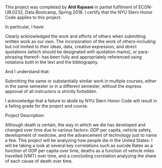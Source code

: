 This project was completed by **Ahil Rajwani** in partial fulfilment of ECON-UB.0232, Data Bootcamp, Spring 2018. I certify that the NYU Stern Honor Code applies to this project. 

In particular, I have:

Clearly acknowledged the work and efforts of others when submitting written work as our own. The incorporation of the work of others–including but not limited to their ideas, data, creative expression, and direct quotations (which should be designated with quotation marks), or para- phrasing thereof– has been fully and appropriately referenced using notations both in the text and the bibliography.

And I understand that:

Submitting the same or substantially similar work in multiple courses, either in the same semester or in a different semester, without the express approval of all instructors is strictly forbidden.

I acknowledge that a failure to abide by NYU Stern Honor Code will result in a failing grade for the project and course.

Project Description:

Although death is certain, the way in which we die has developed and changed over time due to various factors: GDP per capita, vehicle safety, development of medicine, and the advancement of technology just to name a few. This project will be analyzing how people die in the United States. I will be taking a look at several key correlations such as suicide Rates as a function of GDP per capita over time, deaths as a function of vehicle miles travelled (VMT) over time, and a concluding correlation analyzing the share of each cause of death over time.
